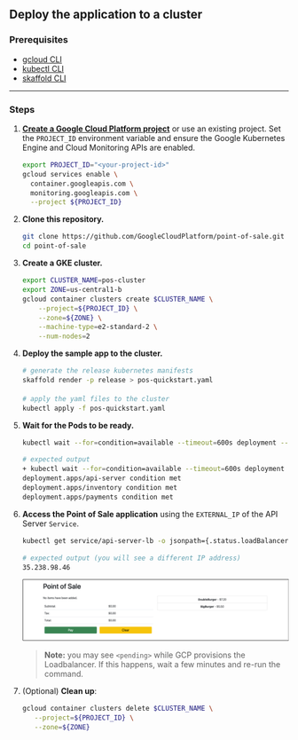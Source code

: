 ## Deploy the application to a cluster

### Prerequisites

- [gcloud CLI](https://cloud.google.com/sdk/docs/install)
- [kubectl CLI](https://kubernetes.io/docs/tasks/tools/)
- [skaffold CLI](https://skaffold.dev/docs/install/)

---

### Steps

1. **[Create a Google Cloud Platform project](https://cloud.google.com/resource-manager/docs/creating-managing-projects#creating_a_project)**
   or use an existing project. Set the `PROJECT_ID` environment variable and
   ensure the Google Kubernetes Engine and Cloud Monitoring APIs are enabled.

    ```bash
    export PROJECT_ID="<your-project-id>"
    gcloud services enable \
      container.googleapis.com \
      monitoring.googleapis.com \
      --project ${PROJECT_ID}
    ```
2. **Clone this repository.**
    ```bash
    git clone https://github.com/GoogleCloudPlatform/point-of-sale.git
    cd point-of-sale
    ```

3. **Create a GKE cluster.**
    ```bash
    export CLUSTER_NAME=pos-cluster
    export ZONE=us-central1-b
    gcloud container clusters create $CLUSTER_NAME \
        --project=${PROJECT_ID} \
        --zone=${ZONE} \
        --machine-type=e2-standard-2 \
        --num-nodes=2
    ```

4. **Deploy the sample app to the cluster.**
    ```bash
    # generate the release kubernetes manifests
    skaffold render -p release > pos-quickstart.yaml
   
    # apply the yaml files to the cluster
    kubectl apply -f pos-quickstart.yaml
    ```

5. **Wait for the Pods to be ready.**
    ```bash
    kubectl wait --for=condition=available --timeout=600s deployment --all
    ```

   ```bash
   # expected output
   + kubectl wait --for=condition=available --timeout=600s deployment --all
   deployment.apps/api-server condition met
   deployment.apps/inventory condition met
   deployment.apps/payments condition met
   ```

6. **Access the Point of Sale application** using the `EXTERNAL_IP` of the API
   Server `Service`.
   ```bash
   kubectl get service/api-server-lb -o jsonpath={.status.loadBalancer.ingress[0].ip}
   ```
   ```bash
   # expected output (you will see a different IP address)
   35.238.98.46
   ```
   <p align="center">
     <img src="images/pos.png">
   </p>

   > **Note:** you may see `<pending>` while GCP provisions the Loadbalancer. If
   this happens, wait a few minutes and re-run the command.

7. (Optional) **Clean up**:
   ```bash
   gcloud container clusters delete $CLUSTER_NAME \
      --project=${PROJECT_ID} \
      --zone=${ZONE}
   ```
